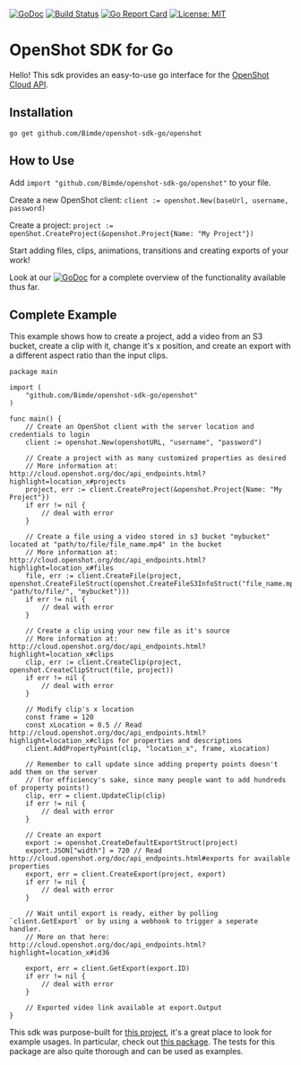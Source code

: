 [![GoDoc](https://godoc.org/github.com/Bimde/openshot-sdk-go?status.svg)](https://godoc.org/github.com/Bimde/openshot-sdk-go)
[![Build Status](https://travis-ci.com/Bimde/openshot-sdk-go.svg?branch=master)](https://travis-ci.com/Bimde/openshot-sdk-go)
[![Go Report Card](https://goreportcard.com/badge/github.com/Bimde/openshot-sdk-go)](https://goreportcard.com/report/github.com/Bimde/openshot-sdk-go)
[![License: MIT](https://img.shields.io/badge/License-MIT-yellow.svg)](https://github.com/Bimde/openshot-sdk-go/blob/master/LICENSE)

# OpenShot SDK for Go
Hello! This sdk provides an easy-to-use go interface for the [OpenShot Cloud API](http://cloud.openshot.org/doc/index.html).

## Installation

```
go get github.com/Bimde/openshot-sdk-go/openshot
```

## How to Use
Add `import "github.com/Bimde/openshot-sdk-go/openshot"` to your file.

Create a new OpenShot client: `client := openshot.New(baseUrl, username, password)`

Create a project: `project := openShot.CreateProject(&openshot.Project{Name: "My Project"})`

Start adding files, clips, animations, transitions and creating exports of your work!

Look at our [![GoDoc](https://godoc.org/github.com/Bimde/openshot-sdk-go?status.svg)](https://godoc.org/github.com/Bimde/openshot-sdk-go) for a complete overview of the functionality available thus far.

## Complete Example
This example shows how to create a project, add a video from an S3 bucket, create a clip with it, change it's x position, and create an export with a different aspect ratio than the input clips.

```
package main

import (
	"github.com/Bimde/openshot-sdk-go/openshot"
)

func main() {
	// Create an OpenShot client with the server location and credentials to login
	client := openshot.New(openshotURL, "username", "password")

	// Create a project with as many customized properties as desired
	// More information at: http://cloud.openshot.org/doc/api_endpoints.html?highlight=location_x#projects
	project, err := client.CreateProject(&openshot.Project{Name: "My Project"})
	if err != nil {
		// deal with error
	}

	// Create a file using a video stored in s3 bucket "mybucket" located at "path/to/file/file_name.mp4" in the bucket
	// More information at: http://cloud.openshot.org/doc/api_endpoints.html?highlight=location_x#files
	file, err := client.CreateFile(project, openshot.CreateFileStruct(openshot.CreateFileS3InfoStruct("file_name.mp4", "path/to/file/", "mybucket")))
	if err != nil {
		// deal with error
	}

	// Create a clip using your new file as it's source
	// More information at: http://cloud.openshot.org/doc/api_endpoints.html?highlight=location_x#clips
	clip, err := client.CreateClip(project, openshot.CreateClipStruct(file, project))
	if err != nil {
		// deal with error
	}

	// Modify clip's x location
	const frame = 120
	const xLocation = 0.5 // Read http://cloud.openshot.org/doc/api_endpoints.html?highlight=location_x#clips for properties and descriptions
	client.AddPropertyPoint(clip, "location_x", frame, xLocation)

	// Remember to call update since adding property points doesn't add them on the server
	// (for efficiency's sake, since many people want to add hundreds of property points!)
	clip, err = client.UpdateClip(clip)
	if err != nil {
		// deal with error
	}

	// Create an export
	export := openshot.CreateDefaultExportStruct(project)
	export.JSON["width"] = 720 // Read http://cloud.openshot.org/doc/api_endpoints.html#exports for available properties
	export, err = client.CreateExport(project, export)
	if err != nil {
		// deal with error
	}

	// Wait until export is ready, either by polling `client.GetExport` or by using a webhook to trigger a seperate handler.
	// More on that here: http://cloud.openshot.org/doc/api_endpoints.html?highlight=location_x#id36

	export, err = client.GetExport(export.ID)
	if err != nil {
		// deal with error
	}

	// Exported video link available at export.Output
}
```

This sdk was purpose-built for [this project](https://github.com/Bimde/fancam-generator/), it's a great place to look for example usages. In particular, check out [this package](https://github.com/Bimde/fancam-generator/tree/master/backend/src/trackingconverter). The tests for this package are also quite thorough and can be used as examples.
